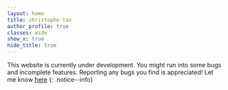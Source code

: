 ```yaml
---
layout: home
title: christophe tav
author_profile: true
classes: wide
show_x: true
hide_title: true
---
```


This website is currently under development.
You might run into some bugs and incomplete features.
Reporting any bugs you find is appreciated! Let me know [here](mailto:christophe.tav@gmail.com)
{: .notice--info}

<!--
Welcome! As a computational biologist, I constantly dive into complex datasets and develop scripts to uncover biological insights. This blog serves as my knowledge repository, where I document and share the techniques and functions I frequently use but often forget, saving me from endless googling.

# Whether it’s an R script for plotting, a Python function for data manipulation, or command-line tricks for genomic analysis, it will be documented here.
-->
